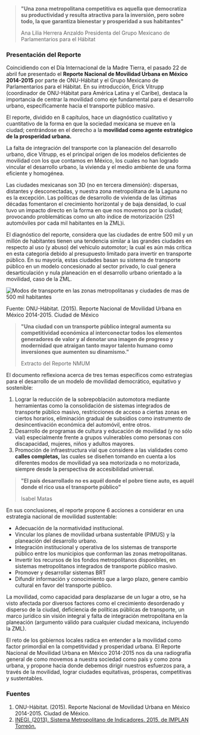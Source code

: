 
> **"Una zona metropolitana competitiva es aquella que democratiza su productividad y resulta atractiva para la inversión, pero sobre todo, la que garantiza bienestar y prosperidad a sus habitantes"**
>
> Ana Lilia Herrera Anzaldo
> Presidenta del Grupo Mexicano de Parlamentarios para el Hábitat

### Presentación del Reporte

Coincidiendo con el Día Internacional de la Madre Tierra, el pasado 22 de abril fue presentado el **Reporte Nacional de Movilidad Urbana en México 2014-2015** por parte de ONU-Hábitat y el Grupo Mexicano de Parlamentarios para el Hábitat. En su introducción, Erick Vitrupp (coordinador de ONU-Hábitat para América Latina y el Caribe), destaca la importancia de centrar la movilidad como eje fundamental para el desarrollo urbano, específicamente hacia el transporte público masivo.

El reporte, dividido en 8 capítulos, hace un diagnóstico cualitativo y cuantitativo de la forma en que la sociedad mexicana se mueve en la ciudad; centrándose en el derecho a la **movilidad como agente estratégico de la prosperidad urbana.**

La falta de integración del transporte con la planeación del desarrollo urbano, dice Vitrupp, es el principal origen de los modelos deficientes de movilidad con los que contamos en México, los cuales no han logrado vincular el desarrollo urbano, la vivienda y el medio ambiente de una forma eficiente y homogénea.

Las ciudades mexicanas son 3D (no en tercera dimensión): dispersas, distantes y desconectadas, y nuestra zona metropolitana de la Laguna no es la excepción. Las políticas de desarrollo de vivienda de las últimas décadas fomentaron el crecimiento horizontal y de baja densidad, lo cual tuvo un impacto directo en la forma en que nos movemos por la ciudad; provocando problemáticas como un alto índice de motorización (251 automóviles por cada mil habitantes en la ZML)i.

El diagnóstico del reporte, considera que las ciudades de entre 500 mil y un millón de habitantes tienen una tendencia similar a las grandes ciudades en respecto al uso (y abuso) del vehículo automotor; la cual es aún más crítica en esta categoría debido al presupuesto limitado para invertir en transporte público. En su mayoría, estas ciudades basan su sistema de transporte público en un modelo concesionado al sector privado, lo cual genera desarticulación y nula planeación en el desarrollo urbano orientado a la movilidad, caso de la ZML.

<img class="img-responsive" src="movilidad-urbana-competitividad/modos-de-transporte.png" alt="Modos de transporte en las zonas metropolitanas y ciudades de mas de 500 mil habitantes">

Fuente: ONU-Hábitat. (2015). Reporte Nacional de Movilidad Urbana en México 2014-2015. Ciudad de México

> **"Una ciudad con un transporte público integral aumenta su competitividad económica al interconectar todos los ele­mentos generadores de valor y al denotar una imagen de progreso y modernidad que atraigan tanto mayor talento humano como inversiones que aumenten su dinamismo."**
>
> Extracto del Reporte NMUM

El documento reflexiona acerca de tres temas específicos como estrategias para el desarrollo de un modelo de movilidad democrático, equitativo y sostenible:

1. Lograr la reducción de la sobrepoblación automotora mediante herramientas como la consolidación de sistemas integrados de transporte público masivo, restricciones de acceso a ciertas zonas en ciertos horarios, eliminación gradual de subsidios como instrumento de desincentivación económica del automóvil, entre otros.
2. Desarrollo de programas de cultura y educación de movilidad (y no sólo vial) especialmente frente a grupos vulnerables como personas con discapacidad, mujeres, niños y adultos mayores.
3. Promoción de infraestructura vial que considere a las vialidades como **calles completas,** las cuales se diseñen tomando en cuenta a los diferentes modos de movilidad ya sea motorizada o no motorizada, siempre desde la perspectiva de accesibilidad universal.

> **"El país desarrollado no es aquél donde el pobre tiene auto, es aquél donde el rico usa el transporte público"**
>
> Isabel Matas

En sus conclusiones, el reporte propone 6 acciones a considerar en una estrategia nacional de movilidad sustentable:

* Adecuación de la normatividad institucional.
* Vincular los planes de movilidad urbana sustentable (PIMUS) y la planeación del desarrollo urbano.
* Integración institucional y operativa de los sistemas de transporte público entre los municipios que conforman las zonas metropolitanas.
* Invertir los recursos de los fondos metropolitanos disponibles, en sistemas metropolitanos integrados de transporte público masivo.
* Promover y desarrollar sistemas BRT
* Difundir información y conocimiento que a largo plazo, genere cambio cultural en favor del transporte público.

La movilidad, como capacidad  para desplazarse de un lugar a otro, se ha visto afectada por diversos factores como el crecimiento desordenado y disperso de la ciudad, deficiencia de políticas públicas de transporte, un marco jurídico sin visión integral y falta de integración metropolitana en la planeación (argumento válido para cualquier ciudad mexicana, incluyendo la ZML).

El reto de los gobiernos locales radica en entender a la movilidad como factor primordial en la competitividad y prosperidad urbana. El Reporte Nacional de Movilidad Urbana en México 2014-2015 nos da una radiografía general de como movemos a nuestra sociedad como país y como zona urbana, y propone hacia donde debemos dirigir nuestros esfuerzos para, a través de la movilidad, lograr ciudades equitativas, prósperas, competitivas y sustentables.

### Fuentes

1. ONU-Hábitat. (2015). Reporte Nacional de Movilidad Urbana en México 2014-2015. Ciudad de México.
2. [INEGI. (2013). Sistema Metropolitano de Indicadores. 2015, de IMPLAN Torreón.](http://www.trcimplan.gob.mx/indicadores-categorias/movilidad.html)
